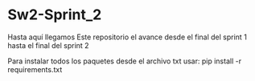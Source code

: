 # Sw2-Sprint_2
Hasta aquí llegamos
Este repositorio el avance desde el final del sprint 1 hasta el final del sprint 2

Para instalar todos los paquetes desde el archivo txt usar: pip install -r requirements.txt
